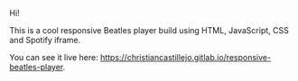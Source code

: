 Hi! 

This is a cool responsive Beatles player build using HTML, JavaScript, CSS and Spotify iframe.

You can see it live here: https://christiancastillejo.gitlab.io/responsive-beatles-player.
